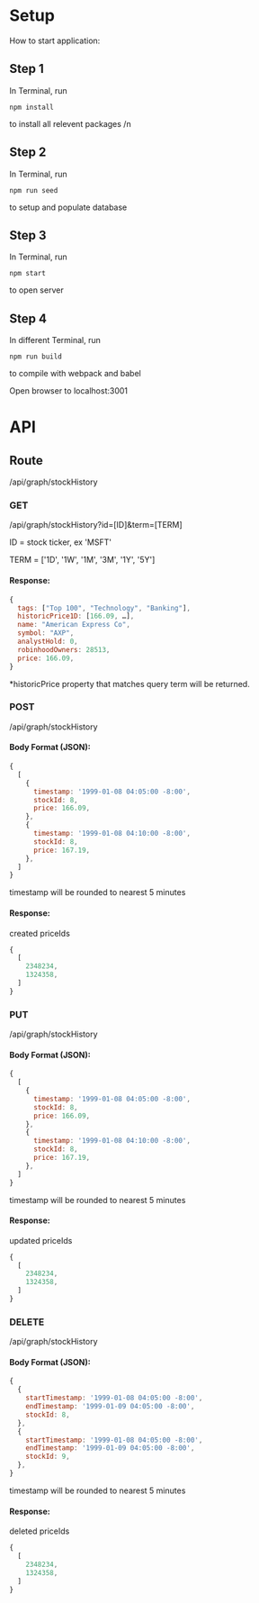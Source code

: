 # Setup
How to start application:

## Step 1

In Terminal, run 
```
npm install
``` 
to install all relevent packages /n

## Step 2

In Terminal, run 
```
npm run seed
```
to setup and populate database

## Step 3

In Terminal, run
```
npm start
```
to open server

## Step 4

In different Terminal, run 
```
npm run build
```
to compile with webpack and babel

Open browser to localhost:3001

# API

## Route
/api/graph/stockHistory

### GET
/api/graph/stockHistory?id=[ID]&term=[TERM]

ID = stock ticker, ex 'MSFT'

TERM = ['1D', '1W', '1M', '3M', '1Y', '5Y']

#### Response:
```javascript
{
  tags: ["Top 100", "Technology", "Banking"],
  historicPrice1D: [166.09, …],
  name: "American Express Co",
  symbol: "AXP",
  analystHold: 0,
  robinhoodOwners: 28513,
  price: 166.09,
}
```
*historicPrice property that matches query term will be returned.


### POST
/api/graph/stockHistory

#### Body Format (JSON):
```javascript
{
  [
    {
      timestamp: '1999-01-08 04:05:00 -8:00',
      stockId: 8,
      price: 166.09,
    },
    {
      timestamp: '1999-01-08 04:10:00 -8:00',
      stockId: 8,
      price: 167.19,
    },
  ]
}
```
timestamp will be rounded to nearest 5 minutes

#### Response:
created priceIds
```javascript
{
  [
    2348234,
    1324358,
  ]
}
```


### PUT
/api/graph/stockHistory

#### Body Format (JSON):
```javascript
{
  [
    {
      timestamp: '1999-01-08 04:05:00 -8:00',
      stockId: 8,
      price: 166.09,
    },
    {
      timestamp: '1999-01-08 04:10:00 -8:00',
      stockId: 8,
      price: 167.19,
    },
  ]
}
```
timestamp will be rounded to nearest 5 minutes

#### Response:
updated priceIds
```javascript
{
  [
    2348234,
    1324358,
  ]
}
```


### DELETE
/api/graph/stockHistory

#### Body Format (JSON):
```javascript
{
  {
    startTimestamp: '1999-01-08 04:05:00 -8:00',
    endTimestamp: '1999-01-09 04:05:00 -8:00',
    stockId: 8,
  },
  {
    startTimestamp: '1999-01-08 04:05:00 -8:00',
    endTimestamp: '1999-01-09 04:05:00 -8:00',
    stockId: 9,
  },
}
```
timestamp will be rounded to nearest 5 minutes

#### Response:
deleted priceIds
```javascript
{
  [
    2348234,
    1324358,
  ]
}
```